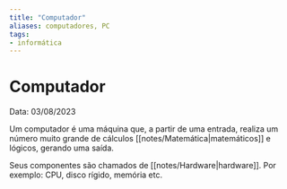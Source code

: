 ```yaml
---
title: "Computador"
aliases: computadores, PC
tags: 
- informática
---
```

# Computador

Data: 03/08/2023

Um computador é uma máquina que, a partir de uma entrada, realiza um número muito grande de cálculos [[notes/Matemática|matemáticos]] e lógicos, gerando uma saída.

Seus componentes são chamados de [[notes/Hardware|hardware]]. Por exemplo: CPU, disco rígido, memória etc.